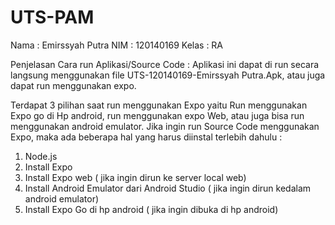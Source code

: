 # UTS-PAM

Nama  : Emirssyah Putra
NIM    : 120140169
Kelas  : RA

Penjelasan Cara run Aplikasi/Source Code : 
Aplikasi ini dapat di run secara langsung menggunakan file UTS-120140169-Emirssyah Putra.Apk, atau juga dapat run menggunakan expo.

Terdapat 3 pilihan saat run menggunakan Expo yaitu Run menggunakan Expo go di Hp android, run menggunakan expo Web, atau juga bisa run menggunakan android emulator.
Jika ingin run Source Code menggunakan Expo, maka ada beberapa hal yang harus diinstal terlebih dahulu : 
1.	Node.js
2.	Install Expo 
3.	Install Expo web ( jika ingin dirun ke server local web) 
4.	Install Android Emulator dari Android Studio ( jika ingin dirun kedalam android emulator)
5.	Install Expo Go di hp android ( jika ingin dibuka di hp android)
